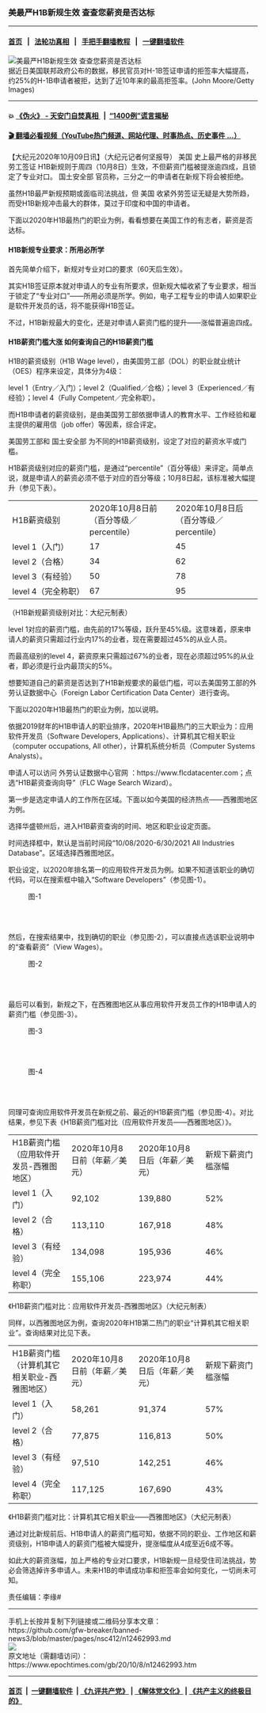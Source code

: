 ### 美最严H1B新规生效 查查您薪资是否达标
------------------------

#### [首页](https://github.com/gfw-breaker/banned-news3/blob/master/README.md) &nbsp;&nbsp;|&nbsp;&nbsp; [法轮功真相](https://github.com/begood0513/basic/blob/master/README.md)  &nbsp;&nbsp;|&nbsp;&nbsp; [手把手翻墙教程](https://github.com/gfw-breaker/guides/wiki)  &nbsp;&nbsp;|&nbsp;&nbsp; [一键翻墙软件](https://github.com/gfw-breaker/nogfw/blob/master/README.md)  



<div><img alt="美最严H1B新规生效 查查您薪资是否达标" class="attachment-djy_600_400 size-djy_600_400 wp-post-image" src="https://i.epochtimes.com/assets/uploads/2019/05/20180106_H1B.jpg"/>
<div class="caption">
 据近日美国联邦政府公布的数据，移民官员对H-1B签证申请的拒签率大幅提高，约25%的H-1B申请者被拒，达到了近10年来的最高拒签率。(John Moore/Getty Images)
</div></div><hr/>

#### 💥 [《伪火》 - 天安门自焚真相 ](http://158.247.195.190:10000/videos/blog/weihuo.html)&nbsp; |&nbsp; [“1400例”谎言揭秘  ](http://158.247.195.190:10000/videos/blog/jiexi1400.html)

#### [ 🎬  翻墙必看视频（YouTube热门频道、网站代理、时事热点、历史事件 ...）](https://github.com/gfw-breaker/links/blob/master/banned.md)

<div><p>
 【大纪元2020年10月09日讯】（大纪元记者何坚报导）
 <ok href="https://www.epochtimes.com/gb/tag/%E7%BE%8E%E5%9B%BD.html">
  美国
 </ok>
 史上最严格的非移民
 <ok href="https://www.epochtimes.com/gb/tag/%E5%8A%B3%E5%B7%A5%E7%AD%BE%E8%AF%81.html">
  劳工签证
 </ok>
 H1B新规则于周四（10月8日）生效，不但薪资门槛被提涨逾四成，且锁定了专业对口。
 <ok href="https://www.epochtimes.com/gb/tag/%E5%9B%BD%E5%9C%9F%E5%AE%89%E5%85%A8%E9%83%A8.html">
  国土安全部
 </ok>
 官员称，三分之一的申请者在新规下将会被拒绝。
</p>
<p>
 虽然H1B最严新规预期或面临司法挑战，但
 <ok href="https://www.epochtimes.com/gb/tag/%E7%BE%8E%E5%9B%BD.html">
  美国
 </ok>
 收紧外劳签证无疑是大势所趋，而受H1B新规冲击最大的群体，莫过于印度和中国的申请者。
</p>
<p>
 下面以2020年H1B最热门的职业为例，看看想要在美国工作的有志者，薪资是否达标。
</p>
<h4>
 H1B新规专业要求：所用必所学
</h4>
<p>
 首先简单介绍下，新规对专业对口的要求（60天后生效）。
</p>
<p>
 其实H1B签证原本就对申请人的专业有所要求，但新规大幅收紧了专业要求，相当于锁定了“专业对口”——所用必须是所学。例如，电子工程专业的申请人如果职业是软件开发员的话，将不能获得H1B签证。
</p>
<p>
 不过，H1B新规最大的变化，还是对申请人薪资门槛的提升——涨幅普遍逾四成。
</p>
<h4>
 H1B薪资门槛大涨 如何查询自己的H1B薪资门槛
</h4>
<p>
 H1B的薪资级别（H1B Wage level），由美国劳工部（DOL）的职业就业统计（OES）程序来设定，具体分为4级：
</p>
<p>
 level 1（Entry／入门）；level 2（Qualified／合格）；level 3（Experienced／有经验）；level 4（Fully Competent／完全称职）。
</p>
<p>
 而H1B申请者的薪资级别，是由美国劳工部依据申请人的教育水平、工作经验和雇主提供的雇用信（job offer）等因素，综合评定。
</p>
<p>
 美国劳工部和
 <ok href="https://www.epochtimes.com/gb/tag/%E5%9B%BD%E5%9C%9F%E5%AE%89%E5%85%A8%E9%83%A8.html">
  国土安全部
 </ok>
 为不同的H1B薪资级别，设定了对应的薪资水平或门槛。
</p>
<p>
 H1B薪资级别对应的薪资门槛，是通过“percentile”（百分等级）来评定。简单点说，就是申请人的薪资必须不低于对应的百分等级；10月8日起，该标准被大幅提升（参见下表）。
</p>
<table>
 <tbody>
  <tr>
   <td width="189">
    H1B薪资级别
   </td>
   <td width="189">
    2020年10月8日前（百分等级／percentile）
   </td>
   <td width="189">
    2020年10月8日后（百分等级／percentile）
   </td>
  </tr>
  <tr>
   <td width="189">
    level 1（入门）
   </td>
   <td width="189">
    17
   </td>
   <td width="189">
    45
   </td>
  </tr>
  <tr>
   <td width="189">
    level 2（合格）
   </td>
   <td width="189">
    34
   </td>
   <td width="189">
    62
   </td>
  </tr>
  <tr>
   <td width="189">
    level 3（有经验）
   </td>
   <td width="189">
    50
   </td>
   <td width="189">
    78
   </td>
  </tr>
  <tr>
   <td width="189">
    level 4（完全称职）
   </td>
   <td width="189">
    67
   </td>
   <td width="189">
    95
   </td>
  </tr>
 </tbody>
</table>
<p>
 （H1B新规薪资级别对比：大纪元制表）
</p>
<p>
 level 1对应的薪资门槛，由先前的17%等级，跃升至45%级。这意味着，原来申请人的薪资只需超过行业内17%的业者，现在需要超过45%的从业人员。
</p>
<p>
 而最高级别的level 4，薪资原来只需超过67%的业者，现在必须超过95%的从业者，即必须是行业内最顶尖的5%。
</p>
<p>
 想要知道自己的薪资是否达到了H1B新规要求的最低门槛，可以去美国劳工部的外劳认证数据中心（Foreign Labor Certification Data Center）进行查询。
</p>
<p>
 下面以2020年H1B最热门的职业为例，加以说明。
</p>
<p>
 依据2019财年的H1B申请人的职业排序，2020年H1B最热门的三大职业为：应用软件开发员（Software Developers, Applications）、计算机其它相关职业（computer occupations, All other），计算机系统分析员（Computer Systems Analysts）。
</p>
<p>
 申请人可以访问
 <ok href="https://www.flcdatacenter.com" rel="noopener noreferrer" target="_blank">
  外劳认证数据中心官网
 </ok>
 ：https://www.flcdatacenter.com；点选“H1B薪资查询向导”（FLC Wage Search Wizard）。
</p>
<p>
 第一步是选定申请人的工作所在区域。下面以如今美国的经济热点——西雅图地区为例。
</p>
<p>
 选择华盛顿州后，进入H1B薪资查询的时间、地区和职业设定页面。
</p>
<p>
 时间选择框中，默认是当前时间段“10/08/2020-6/30/2021 All Industries Database”。区域选择西雅图地区。
</p>
<p>
 职业设定，以2020年排名第一的应用软件开发员为例。如果不知道该职业的确切代码，可以在搜索框中输入“Software Developers”（参见图-1）。
</p>
<figure class="wp-caption aligncenter" id="attachment_12463021" style="width: 591px">
 <ok href="https://i.epochtimes.com/assets/uploads/2020/10/001-5.jpg" rel="noopener noreferrer" target="_blank">
  <img alt="" class="wp-image-12463021 size-full" src="https://i.epochtimes.com/assets/uploads/2020/10/001-5.jpg"/>
 </ok>
 <br/><figcaption class="wp-caption-text">
  图-1
 </figcaption><br/>
</figure><br/>
<p>
 然后，在搜索结果中，找到确切的职业（参见图-2），可以直接点选该职业说明中的“查看薪资”（View Wages）。
</p>
<figure class="wp-caption aligncenter" id="attachment_12463024" style="width: 600px">
 <ok href="https://i.epochtimes.com/assets/uploads/2020/10/002-4.jpg" rel="noopener noreferrer" target="_blank">
  <img alt="" class="wp-image-12463024 size-large" src="https://i.epochtimes.com/assets/uploads/2020/10/002-4-600x407.jpg"/>
 </ok>
 <br/><figcaption class="wp-caption-text">
  图-2
 </figcaption><br/>
</figure><br/>
<p>
 最后可以看到，新规之下，在西雅图地区从事应用软件开发员工作的H1B申请人的薪资门槛（参见图-3）。
</p>
<figure class="wp-caption aligncenter" id="attachment_12463026" style="width: 501px">
 <ok href="https://i.epochtimes.com/assets/uploads/2020/10/003-6.jpg" rel="noopener noreferrer" target="_blank">
  <img alt="" class="wp-image-12463026 size-full" src="https://i.epochtimes.com/assets/uploads/2020/10/003-6.jpg"/>
 </ok>
 <br/><figcaption class="wp-caption-text">
  图-3
 </figcaption><br/>
</figure><br/>
<figure class="wp-caption aligncenter" id="attachment_12463030" style="width: 504px">
 <ok href="https://i.epochtimes.com/assets/uploads/2020/10/004-6.jpg" rel="noopener noreferrer" target="_blank">
  <img alt="" class="wp-image-12463030 size-full" src="https://i.epochtimes.com/assets/uploads/2020/10/004-6.jpg"/>
 </ok>
 <br/><figcaption class="wp-caption-text">
  图-4
 </figcaption><br/>
</figure><br/>
<p>
 同理可查询应用软件开发员在新规之前、最近的H1B薪资门槛（参见图-4）。对比结果，参见下表《H1B薪资门槛对比（应用软件开发员——西雅图地区）》。
</p>
<table>
 <tbody>
  <tr>
   <td width="141">
    H1B薪资门槛（应用软件开发员-西雅图地区）
   </td>
   <td width="148">
    2020年10月8日前（年薪／美元）
   </td>
   <td width="148">
    2020年10月8日后（年薪／美元）
   </td>
   <td width="131">
    新规下薪资门槛涨幅
   </td>
  </tr>
  <tr>
   <td width="141">
    level 1（入门）
   </td>
   <td width="148">
    92,102
   </td>
   <td width="148">
    139,880
   </td>
   <td width="131">
    52%
   </td>
  </tr>
  <tr>
   <td width="141">
    level 2（合格）
   </td>
   <td width="148">
    113,110
   </td>
   <td width="148">
    167,918
   </td>
   <td width="131">
    48%
   </td>
  </tr>
  <tr>
   <td width="141">
    level 3（有经验）
   </td>
   <td width="148">
    134,098
   </td>
   <td width="148">
    195,936
   </td>
   <td width="131">
    46%
   </td>
  </tr>
  <tr>
   <td width="141">
    level 4（完全称职）
   </td>
   <td width="148">
    155,106
   </td>
   <td width="148">
    223,974
   </td>
   <td width="131">
    44%
   </td>
  </tr>
 </tbody>
</table>
<p>
 《H1B薪资门槛对比：应用软件开发员-西雅图地区》（大纪元制表）
</p>
<p>
 同样，以西雅图地区为例，查询2020年H1B第二热门的职业“计算机其它相关职业”。查询结果对比见下表。
</p>
<table>
 <tbody>
  <tr>
   <td width="141">
    H1B薪资门槛（计算机其它相关职业-西雅图地区）
   </td>
   <td width="148">
    2020年10月8日前（年薪／美元）
   </td>
   <td width="148">
    2020年10月8日后（年薪／美元）
   </td>
   <td width="131">
    新规下薪资门槛涨幅
   </td>
  </tr>
  <tr>
   <td width="141">
    level 1（入门）
   </td>
   <td width="148">
    58,261
   </td>
   <td width="148">
    91,374
   </td>
   <td width="131">
    57%
   </td>
  </tr>
  <tr>
   <td width="141">
    level 2（合格）
   </td>
   <td width="148">
    77,875
   </td>
   <td width="148">
    116,813
   </td>
   <td width="131">
    50%
   </td>
  </tr>
  <tr>
   <td width="141">
    level 3（有经验）
   </td>
   <td width="148">
    97,510
   </td>
   <td width="148">
    142,251
   </td>
   <td width="131">
    46%
   </td>
  </tr>
  <tr>
   <td width="141">
    level 4（完全称职）
   </td>
   <td width="148">
    117,125
   </td>
   <td width="148">
    167,690
   </td>
   <td width="131">
    43%
   </td>
  </tr>
 </tbody>
</table>
<p>
 《H1B薪资门槛对比：计算机其它相关职业——西雅图地区》（大纪元制表）
</p>
<p>
 通过对比新规前后、H1B申请人的薪资门槛可知，依据不同的职业、工作地区和薪资级别，H1B申请人的薪资门槛被大幅提升，提涨幅度从4成至近6成不等。
</p>
<p>
 如此大的薪资涨幅，加上严格的专业对口要求，H1B新规一旦经受住司法挑战，势必会筛选掉许多申请人。未来H1B的申请成功率和拒签率会如何变化，一切尚未可知。
</p>
<p>
 责任编辑：李缘#
</p>
</div>
<hr/>
手机上长按并复制下列链接或二维码分享本文章：<br/>
https://github.com/gfw-breaker/banned-news3/blob/master/pages/nsc412/n12462993.md <br/>
<a href='https://github.com/gfw-breaker/banned-news3/blob/master/pages/nsc412/n12462993.md'><img src='https://github.com/gfw-breaker/banned-news3/blob/master/pages/nsc412/n12462993.md.png'/></a> <br/>
原文地址（需翻墙访问）：https://www.epochtimes.com/gb/20/10/8/n12462993.htm


------------------------
#### [首页](https://github.com/gfw-breaker/banned-news3/blob/master/README.md) &nbsp;|&nbsp; [一键翻墙软件](https://github.com/gfw-breaker/nogfw/blob/master/README.md) &nbsp;| [《九评共产党》](https://github.com/gfw-breaker/9ping.md/blob/master/README.md#九评之一评共产党是什么) | [《解体党文化》](https://github.com/gfw-breaker/jtdwh.md/blob/master/README.md) | [《共产主义的终极目的》](https://github.com/gfw-breaker/gczydzjmd.md/blob/master/README.md)


<img src='http://gfw-breaker.win/banned-news3/pages/nsc412/n12462993.md' width='0px' height='0px'/>